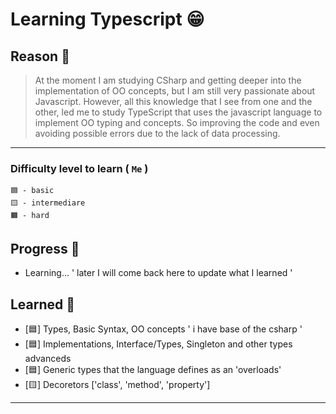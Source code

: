 # Learning Typescript 😁

## Reason 🧾

> At the moment I am studying CSharp and getting deeper into the implementation of OO concepts, but I am still very passionate about Javascript. However, all this knowledge that I see from one and the other, led me to study TypeScript that uses the javascript language to implement OO typing and concepts. So improving the code and even avoiding possible errors due to the lack of data processing.

___
### Difficulty level to learn ( `Me` )
```
🟦 - basic
🟨 - intermediare
🟧 - hard
```


## Progress 💙
- Learning...  ' later I will come back here to update what I learned '

## Learned 💖
- [🟦] Types, Basic Syntax, OO concepts ' i have base of the csharp '
- [🟦] Implementations, Interface/Types, Singleton and other types advanceds
- [🟦] Generic types that the language defines as an 'overloads'
- [🟨] Decoretors ['class', 'method', 'property']
___
